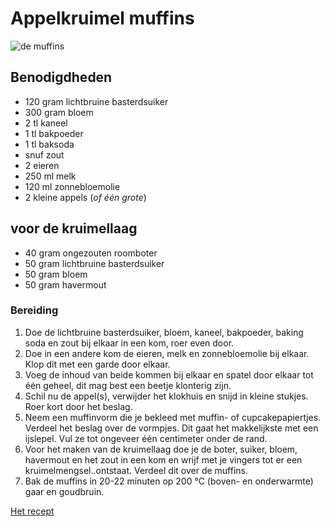 # Appelkruimel muffins

![de muffins](file:///C:/Users/Eliza/OneDrive%20-%20Mediacollege%20Amsterdam/Bewijzenmap/jaar1/periode1.1/m1skil/opdrachten/les06/skil.les6.markdowns/appel-kruimelmuffins-2a.jpg)

## Benodigdheden

* 120 gram lichtbruine basterdsuiker
* 300 gram bloem
* 2 tl kaneel
* 1 tl bakpoeder
* 1 tl baksoda
* snuf zout
* 2 eieren
* 250 ml melk
* 120 ml zonnebloemolie
* 2 kleine appels (_of één grote_)
  
## voor de kruimellaag

* 40 gram ongezouten roomboter
* 50 gram lichtbruine basterdsuiker
* 50 gram bloem
* 50 gram havermout
  
### Bereiding

1. Doe de lichtbruine basterdsuiker, bloem, kaneel, bakpoeder, baking soda en zout bij elkaar in een kom, roer even door.
2. Doe in een andere kom de eieren, melk en zonnebloemolie bij elkaar. Klop dit met een garde door elkaar.
3. Voeg de inhoud van beide kommen bij elkaar en spatel door elkaar tot één geheel, dit mag best een beetje klonterig zijn.
4. Schil nu de appel(s), verwijder het klokhuis en snijd in kleine stukjes. Roer kort door het beslag.
5. Neem een muffinvorm die je bekleed met muffin- of cupcakepapiertjes. Verdeel het beslag over de vormpjes. Dit gaat het makkelijkste met een ijslepel. Vul ze tot ongeveer één centimeter onder de rand.
6. Voor het maken van de kruimellaag doe je de boter, suiker, bloem, havermout en het zout in een kom en wrijf met je vingers tot er een kruimelmengsel..ontstaat. Verdeel dit over de muffins.
7. Bak de muffins in 20-22 minuten op 200 °C (boven- en onderwarmte) gaar en goudbruin.

[Het recept][recept]

[recept]: https://www.laurasbakery.nl/appel-kruimel-muffins/
